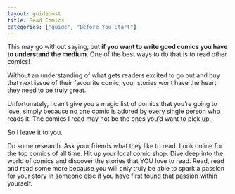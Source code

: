```yaml
---
layout: guidepost
title: Read Comics
categories: ["guide", "Before You Start"]
---
```


This may go without saying, but **if you want to write good comics you have to understand the medium**. One of the best ways to do that is to read other comics!

Without an understanding of what gets readers excited to go out and buy that next issue of their favourite comic, your stories wont have the heart they need to be truly great.

Unfortunately, I can’t give you a magic list of comics that you’re going to love, simply because no one comic is adored by every single person who reads it. The comics I read may not be the ones you’d want to pick up.

So I leave it to you.

Do some research. Ask your friends what they like to read. Look online for the top comics of all time. Hit up your local comic shop. Dive deep into the world of comics and discover the stories that YOU love to read. Read, read and read some more because you will only truly be able to spark a passion for your story in someone else if you have first found that passion within yourself.
